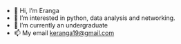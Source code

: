 - 👋 Hi, I’m Eranga
- 👀 I’m interested in python, data analysis and networking.
- 🌱 I’m currently an undergraduate
- 📫 My email keranga19@gmail.com

<!---
Eranga99/Eranga99 is a ✨ special ✨ repository because its `README.md` (this file) appears on your GitHub profile.
You can click the Preview link to take a look at your changes.
--->
